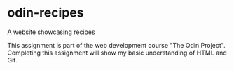 # odin-recipes
A website showcasing recipes

This assignment is part of the web development course "The Odin Project".
Completing this assignment will show my basic understanding of HTML and Git.
